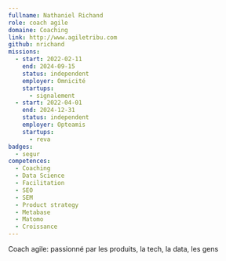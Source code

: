```yaml
---
fullname: Nathaniel Richand
role: coach agile
domaine: Coaching
link: http://www.agiletribu.com
github: nrichand
missions:
  - start: 2022-02-11
    end: 2024-09-15
    status: independent
    employer: Omnicité
    startups:
      - signalement
  - start: 2022-04-01
    end: 2024-12-31
    status: independent
    employer: Opteamis
    startups:
      - reva
badges:
  - segur
competences:
  - Coaching
  - Data Science
  - Facilitation
  - SEO
  - SEM
  - Product strategy
  - Metabase
  - Matomo
  - Croissance
---
```

Coach agile: passionné par les produits, la tech, la data, les gens